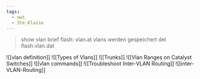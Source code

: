 ```yaml
---
tags:
  - nwt
  - 3te_Klasse
---
```

> show vlan brief
> flash: vlan.at vlans werden gespeichert 
> del flash:vlan.dat

![[vlan definition]]
![[Types of Vlans]]
![[Trunks]]
![[Vlan Ranges on Catalyst Switches]]
![[vlan commands]]
![[Troubleshoot Inter-VLAN Routing]]
![[inter-VLAN-Routing]]